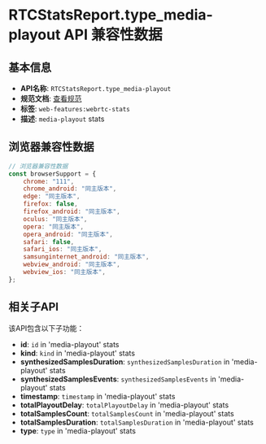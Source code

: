 # RTCStatsReport.type_media-playout API 兼容性数据

## 基本信息

- **API名称**: `RTCStatsReport.type_media-playout`
- **规范文档**: [查看规范](https://w3c.github.io/webrtc-stats/#dom-rtcstatstype-media-playout)
- **标签**: `web-features:webrtc-stats`
- **描述**: `media-playout` stats

## 浏览器兼容性数据

```javascript
// 浏览器兼容性数据
const browserSupport = {
    chrome: "111",
    chrome_android: "同主版本",
    edge: "同主版本",
    firefox: false,
    firefox_android: "同主版本",
    oculus: "同主版本",
    opera: "同主版本",
    opera_android: "同主版本",
    safari: false,
    safari_ios: "同主版本",
    samsunginternet_android: "同主版本",
    webview_android: "同主版本",
    webview_ios: "同主版本",
};

```

## 相关子API

该API包含以下子功能：

- **id**: `id` in 'media-playout' stats
- **kind**: `kind` in 'media-playout' stats
- **synthesizedSamplesDuration**: `synthesizedSamplesDuration` in 'media-playout' stats
- **synthesizedSamplesEvents**: `synthesizedSamplesEvents` in 'media-playout' stats
- **timestamp**: `timestamp` in 'media-playout' stats
- **totalPlayoutDelay**: `totalPlayoutDelay` in 'media-playout' stats
- **totalSamplesCount**: `totalSamplesCount` in 'media-playout' stats
- **totalSamplesDuration**: `totalSamplesDuration` in 'media-playout' stats
- **type**: `type` in 'media-playout' stats

